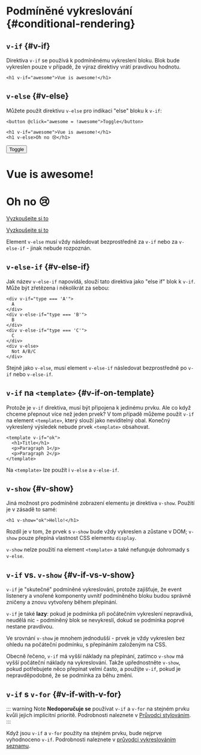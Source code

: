 # Podmíněné vykreslování {#conditional-rendering}

<div class="options-api">
  <VueSchoolLink href="https://vueschool.io/lessons/conditional-rendering-in-vue-3" title="Lekce o podmíněném vykreslování ve Vue.js zdarma"/>
</div>

<div class="composition-api">
  <VueSchoolLink href="https://vueschool.io/lessons/vue-fundamentals-capi-conditionals-in-vue" title="Lekce o podmíněném vykreslování ve Vue.js zdarma"/>
</div>

<script setup>
import { ref } from 'vue'
const awesome = ref(true)
</script>

## `v-if` {#v-if}

Direktiva `v-if` se používá k podmíněnému vykreslení bloku. Blok bude vykreslen pouze v případě, že výraz direktivy vrátí pravdivou hodnotu.

```vue-html
<h1 v-if="awesome">Vue is awesome!</h1>
```

## `v-else` {#v-else}

Můžete použít direktivu `v-else` pro indikaci "else" bloku k `v-if`:

```vue-html
<button @click="awesome = !awesome">Toggle</button>

<h1 v-if="awesome">Vue is awesome!</h1>
<h1 v-else>Oh no 😢</h1>
```

<div class="demo">
  <button @click="awesome = !awesome">Toggle</button>
  <h1 v-if="awesome">Vue is awesome!</h1>
  <h1 v-else>Oh no 😢</h1>
</div>

<div class="composition-api">

[Vyzkoušejte si to](https://play.vuejs.org/#eNpFjkEOgjAQRa8ydIMulLA1hegJ3LnqBskAjdA27RQXhHu4M/GEHsEiKLv5mfdf/sBOxux7j+zAuCutNAQOyZtcKNkZbQkGsFjBCJXVHcQBjYUSqtTKERR3dLpDyCZmQ9bjViiezKKgCIGwM21BGBIAv3oireBYtrK8ZYKtgmg5BctJ13WLPJnhr0YQb1Lod7JaS4G8eATpfjMinjTphC8wtg7zcwNKw/v5eC1fnvwnsfEDwaha7w==)

</div>
<div class="options-api">

[Vyzkoušejte si to](https://play.vuejs.org/#eNpFjj0OwjAMha9iMsEAFWuVVnACNqYsoXV/RJpEqVOQqt6DDYkTcgRSWoplWX7y56fXs6O1u84jixlvM1dbSoXGuzWOIMdCekXQCw2QS5LrzbQLckje6VEJglDyhq1pMAZyHidkGG9hhObRYh0EYWOVJAwKgF88kdFwyFSdXRPBZidIYDWvgqVkylIhjyb4ayOIV3votnXxfwrk2SPU7S/PikfVfsRnGFWL6akCbeD9fLzmK4+WSGz4AA5dYQY=)

</div>

Element `v-else` musí vždy následovat bezprostředně za `v-if` nebo za `v-else-if` - jinak nebude rozpoznán.

## `v-else-if` {#v-else-if}

Jak název `v-else-if` napovídá, slouží tato direktiva jako "else if" blok k `v-if`. Může být zřetězena i několikrát za sebou:

```vue-html
<div v-if="type === 'A'">
  A
</div>
<div v-else-if="type === 'B'">
  B
</div>
<div v-else-if="type === 'C'">
  C
</div>
<div v-else>
  Not A/B/C
</div>
```

Stejně jako `v-else`, musí element `v-else-if` následovat bezprostředně po `v-if` nebo `v-else-if`.

## `v-if` na `<template>` {#v-if-on-template}

Protože je `v-if` direktiva, musí být připojena k jedinému prvku. Ale co když chceme přepnout více než jeden prvek? V tom případě můžeme použít `v-if` na element `<template>`, který slouží jako neviditelný obal. Konečný vykreslený výsledek nebude prvek `<template>` obsahovat.

```vue-html
<template v-if="ok">
  <h1>Title</h1>
  <p>Paragraph 1</p>
  <p>Paragraph 2</p>
</template>
```

Na `<template>` lze použít i `v-else` a `v-else-if`.

## `v-show` {#v-show}

Jiná možnost pro podmíněné zobrazení elementu je direktiva `v-show`. Použití je v zásadě to samé:

```vue-html
<h1 v-show="ok">Hello!</h1>
```

Rozdíl je v tom, že prvek s `v-show` bude vždy vykreslen a zůstane v DOM; `v-show` pouze přepíná vlastnost CSS elementu `display`.

`v-show` nelze použití na element `<template>` a také nefunguje dohromady s `v-else`.

## `v-if` vs. `v-show` {#v-if-vs-v-show}

`v-if` je "skutečné" podmíněné vykreslování, protože zajišťuje, že event listenery a vnořené komponenty uvnitř podmíněného bloku budou správně zničeny a znovu vytvořeny během přepínání.

`v-if` je také **lazy**: pokud je podmínka při počátečním vykreslení nepravdivá, neudělá nic - podmíněný blok se nevykreslí, dokud se podmínka poprvé nestane pravdivou.

Ve srovnání `v-show` je mnohem jednodušší - prvek je vždy vykreslen bez ohledu na počáteční podmínku, s přepínáním založeným na CSS.

Obecně řečeno, `v-if` má vyšší náklady na přepínání, zatímco `v-show` má vyšší počáteční náklady na vykreslování. Takže upřednostněte `v-show`, pokud potřebujete něco přepínat velmi často, a použijte `v-if`, pokud je nepravděpodobné, že se podmínka za běhu změní.

## `v-if` s `v-for` {#v-if-with-v-for}

::: warning Note
**Nedoporučuje se** používat `v-if` a `v-for` na stejném prvku kvůli jejich implicitní prioritě. Podrobnosti naleznete v [Průvodci stylováním](/style-guide/rules-essential#avoid-v-if-with-v-for).
:::

Když jsou `v-if` a `v-for` použity na stejném prvku, bude nejprve vyhodnoceno `v-if`. Podrobnosti naleznete v [průvodci vykreslováním seznamu](list#v-for-with-v-if).

